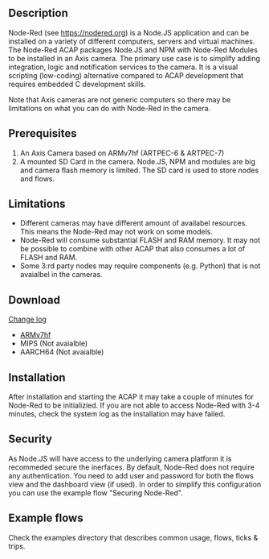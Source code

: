 ## Description
Node-Red (see https://nodered.org) is a Node.JS application and can be installed on a variety of different computers, 
servers and virtual machines.  The Node-Red ACAP packages Node.JS and NPM with Node-Red Modules to be installed in an 
Axis camera.  The primary use case is to simplify adding integration, logic and notification services to the camera.
It is a visual scripting (low-coding) alternative compared to ACAP development that requires embedded C development skills.

Note that Axis cameras are not generic computers so there may be limitations on what you can do with Node-Red in the camera.

## Prerequisites
1. An Axis Camera based on ARMv7hf (ARTPEC-6 & ARTPEC-7)
2. A mounted SD Card in the camera.  Node.JS, NPM and modules are big and camera flash memory is limited.  The SD card is used to store nodes and flows. 

## Limitations
- Different cameras may have different amount of availabel resources.  This means the Node-Red may not work on some models.
- Node-Red will consume substantial FLASH and RAM memory.  It may not be possible to combine with other ACAP that also consumes a lot of FLASH and RAM.
- Some 3:rd party nodes may require components (e.g. Python) that is not avaialbel in the cameras.

## Download
[Change log](https://github.com/aintegration/acaps/blob/master/Node-Red/files/changelog.md)

- [ARMv7hf](https://github.com/aintegration/acaps/raw/master/Node-Red/files/Node-Red_1_0_0_armv7hf.eap)
- MIPS (Not avaialble)
- AARCH64 (Not avaialble)

## Installation
After installation and starting the ACAP it may take a couple of minutes for Node-Red to be initializied.
If you are not able to access Node-Red with 3-4 minutes, check the system log as the installation may have failed. 


## Security
As Node.JS will have access to the underlying camera platform it is recommeded secure the inerfaces. 
By default, Node-Red does not require any authentication.  You need to add user and password for both the flows view and the dashboard view (if used).
In order to simplify this configuration you can use the example flow "Securing Node-Red".


## Example flows

Check the examples directory that describes common usage, flows, ticks & trips. 
